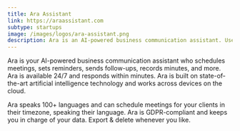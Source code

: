 ```yaml
---
title: Ara Assistant
link: https://araassistant.com
subtype: startups
image: /images/logos/ara-assistant.png
description: Ara is an AI-powered business communication assistant. Use Ara to schedule your meetings, send follow-ups, get meeting summaries, and more.
---
```


Ara is your AI-powered business communication assistant who schedules meetings, sets reminders, sends follow-ups, records minutes, and more. Ara is available 24/7 and responds within minutes. Ara is built on state-of-the-art artificial intelligence technology and works across devices on the cloud.

Ara speaks 100+ languages and can schedule meetings for your clients in their timezone, speaking their language. Ara is GDPR-compliant and keeps you in charge of your data. Export & delete whenever you like.